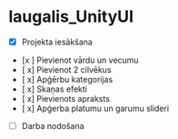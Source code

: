 # laugalis_UnityUI
- [x] Projekta iesākšana
- [x ] Pievienot vārdu un vecumu
- [ x] Pievienot 2 cilvēkus
- [ x] Apģērbu kategorijas
- [ x] Skaņas efekti
- [ x] Pievienots apraksts
- [ x] Apģerba platumu un garumu slideri
- [ ] Darba nodošana
